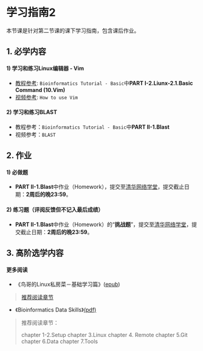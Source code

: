 # 学习指南2

本节课是针对第二节课的课下学习指南，包含课后作业。

## 1. 必学内容

#### 1) 学习和练习Linux编辑器 -  Vim

* [教程参考](https://lulab2.gitbook.io/teaching/): `Bioinformatics Tutorial - Basic`中**PART I-2.Liunx-2.1.Basic Command (10.Vim)**
* [视频参考](https://lulab2.gitbook.io/teaching/appendix/appendix-iv.-teaching#3-teaching-videos): `How to use Vim`

#### 2) 学习和练习BLAST

* 教程参考：`Bioinformatics Tutorial - Basic`中**PART II-1.Blast**
* 视频参考：`BLAST`

## 2. 作业

#### 1) 必做题

* **PART II-1.Blast**中作业（Homework），提交至[清华网络学堂](https://learn.tsinghua.edu.cn/f/login)，提交截止日期：**2周后的晚23:59**。

#### 2) 练习题（评阅反馈但不记入最后成绩）

* **PART II-1.Blast**中作业（Homework）的“**挑战题**”，提交至[清华网络学堂](https://learn.tsinghua.edu.cn/f/login)，提交截止日期：**2周后的晚23:59**。

## 3. 高阶选学内容

#### 更多阅读

* 《鸟哥的Linux私房菜－基础学习篇》([epub](https://cloud.tsinghua.edu.cn/d/ad22768345664924b202/?p=%2FBooks%20and%20Education%20Papers&mode=list))

> [推荐阅读章节](https://lulab2.gitbook.io/teaching/appendix/appendix1.keep-learning#2-can-kao-shu-gong-ju-shu)

* 《Bioinformatics Data Skills》[(pdf)](https://cloud.tsinghua.edu.cn/d/ad22768345664924b202/?p=%2FBooks%20and%20Education%20Papers&mode=list)

> 推荐阅读章节：
>
> chapter 1-2.Setup
> chapter 3.Linux
> chapter 4. Remote
> chapter 5.Git
> chapter 6.Data
> chapter 7.Tools

